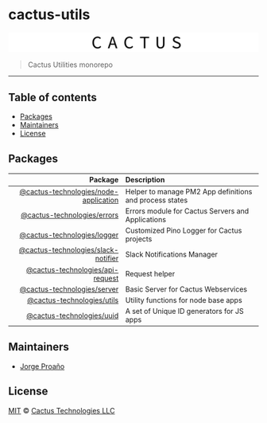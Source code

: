 # cactus-utils

![hero](hero.png)

> Cactus Utilities monorepo

---

## Table of contents

-   [Packages](#packages)
-   [Maintainers](#maintainers)
-   [License](#license)

## Packages

|                                                                Package | Description                                             |
| ---------------------------------------------------------------------: | :------------------------------------------------------ |
| [@cactus-technologies/node-application](./packages/application#readme) | Helper to manage PM2 App definitions and process states |
|                [@cactus-technologies/errors](./packages/errors#readme) | Errors module for Cactus Servers and Applications       |
|                [@cactus-technologies/logger](./packages/logger#readme) | Customized Pino Logger for Cactus projects              |
|      [@cactus-technologies/slack-notifier](./packages/notifier#readme) | Slack Notifications Manager                             |
|          [@cactus-technologies/api-request](./packages/request#readme) | Request helper                                          |
|                [@cactus-technologies/server](./packages/server#readme) | Basic Server for Cactus Webservices                     |
|                  [@cactus-technologies/utils](./packages/utils#readme) | Utility functions for node base apps                    |
|                    [@cactus-technologies/uuid](./packages/uuid#readme) | A set of Unique ID generators for JS apps               |

## Maintainers

-   [Jorge Proaño](mailto:jorge@cactus.is)

## License

[MIT](LICENSE) © [Cactus Technologies LLC](http://www.cactus.is)
